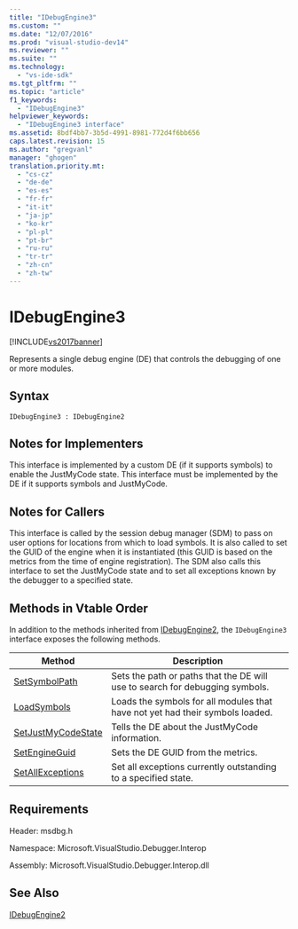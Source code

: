 ```yaml
---
title: "IDebugEngine3"
ms.custom: ""
ms.date: "12/07/2016"
ms.prod: "visual-studio-dev14"
ms.reviewer: ""
ms.suite: ""
ms.technology: 
  - "vs-ide-sdk"
ms.tgt_pltfrm: ""
ms.topic: "article"
f1_keywords: 
  - "IDebugEngine3"
helpviewer_keywords: 
  - "IDebugEngine3 interface"
ms.assetid: 8bdf4bb7-3b5d-4991-8981-772d4f6bb656
caps.latest.revision: 15
ms.author: "gregvanl"
manager: "ghogen"
translation.priority.mt: 
  - "cs-cz"
  - "de-de"
  - "es-es"
  - "fr-fr"
  - "it-it"
  - "ja-jp"
  - "ko-kr"
  - "pl-pl"
  - "pt-br"
  - "ru-ru"
  - "tr-tr"
  - "zh-cn"
  - "zh-tw"
---
```

# IDebugEngine3
[!INCLUDE[vs2017banner](../../../code-quality/includes/vs2017banner.md)]

Represents a single debug engine (DE) that controls the debugging of one or more modules.  
  
## Syntax  
  
```  
IDebugEngine3 : IDebugEngine2  
```  
  
## Notes for Implementers  
 This interface is implemented by a custom DE (if it supports symbols) to enable the JustMyCode state. This interface must be implemented by the DE if it supports symbols and JustMyCode.  
  
## Notes for Callers  
 This interface is called by the session debug manager (SDM) to pass on user options for locations from which to load symbols. It is also called to set the GUID of the engine when it is instantiated (this GUID is based on the metrics from the time of engine registration). The SDM also calls this interface to set the JustMyCode state and to set all exceptions known by the debugger to a specified state.  
  
## Methods in Vtable Order  
 In addition to the methods inherited from [IDebugEngine2](../../../extensibility/debugger/reference/idebugengine2.md), the `IDebugEngine3` interface exposes the following methods.  
  
|Method|Description|  
|------------|-----------------|  
|[SetSymbolPath](../../../extensibility/debugger/reference/idebugengine3--setsymbolpath.md)|Sets the path or paths that the DE will use to search for debugging symbols.|  
|[LoadSymbols](../../../extensibility/debugger/reference/idebugengine3--loadsymbols.md)|Loads the symbols for all modules that have not yet had their symbols loaded.|  
|[SetJustMyCodeState](../../../extensibility/debugger/reference/idebugengine3--setjustmycodestate.md)|Tells the DE about the JustMyCode information.|  
|[SetEngineGuid](../../../extensibility/debugger/reference/idebugengine3--setengineguid.md)|Sets the DE GUID from the metrics.|  
|[SetAllExceptions](../../../extensibility/debugger/reference/idebugengine3--setallexceptions.md)|Set all exceptions currently outstanding to a specified state.|  
  
## Requirements  
 Header: msdbg.h  
  
 Namespace: Microsoft.VisualStudio.Debugger.Interop  
  
 Assembly: Microsoft.VisualStudio.Debugger.Interop.dll  
  
## See Also  
 [IDebugEngine2](../../../extensibility/debugger/reference/idebugengine2.md)